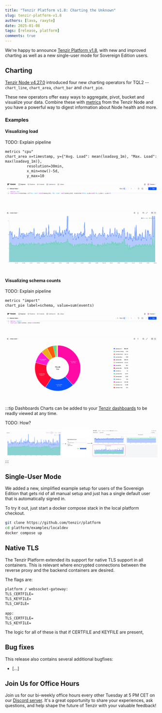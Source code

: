 ```yaml
---
title: "Tenzir Platform v1.8: Charting the Unknown"
slug: tenzir-platform-v1.8
authors: [lava, raxyte]
date: 2025-01-08
tags: [release, platform]
comments: true
---
```


We're happy to announce [Tenzir Platform v1.8][github-release], with
new and improved charting as well as a new single-user mode for
Sovereign Edition users.

<!-- ![Tenzir Platform v1.8](tenzir-platform-v1.8.png) -->

[github-release]: https://github.com/tenzir/platform/releases/tag/v1.8.0

<!-- truncate -->

## Charting

[Tenzir Node v4.27.0](/blog/tenzir-node-v4.27) introduced four new charting operators for
TQL2 -- `chart_line`, `chart_area`, `chart_bar` and `chart_pie`.

These new operators offer easy ways to aggregate, pivot, bucket and visualize
your data. Combine these with [metrics](/tql2/operators/metrics) from the Tenzir Node and you have a
powerful way to digest information about Node health and more.

### Examples

#### Visualizing load

TODO: Explain pipeline

```tql
metrics "cpu"
chart_area x=timestamp, y={"Avg. Load": mean(loadavg_1m), "Max. Load": max(loadavg_1m)},
          resolution=30min,
          x_min=now()-5d,
          y_max=10
```

![Node Load](node-load.png)

#### Visualizing schema counts

TODO: Explain pipeline

```tql
metrics "import"
chart_pie label=schema, value=sum(events)
```

![Schema counts](schema-pie.png)

:::tip Dashboards
Charts can be added to your [Tenzir
dashboards](https://app.tenzir.com/dashboards) to be readly viewed at any time.

TODO: How?

![Add to dashboard](add-to-dashboard.png)
:::

## Single-User Mode

We added a new, simplified example setup for users of the Sovereign Edition
that gets rid of all manual setup and just has a single default user that
is automatically signed in.

To try it out, just start a docker compose stack in the local platform
checkout.

```sh
git clone https://github.com/tenzir/platform
cd platform/examples/localdev
docker compose up
```

## Native TLS

The Tenzir Platform extended its support for native TLS support in
all containers. This is relevant where encrypted connections between
the reverse proxy and the backend containers are desired.

The flags are:

```
platform / websocket-gateway:
TLS_CERTFILE=
TLS_KEYFILE=
TLS_CAFILE=

app:
TLS_CERTFILE=
TLS_KEYFILE=

```

The logic for all of these is that if CERTFILE and KEYFILE are present,


## Bug fixes

This release also contains several additional bugfixes:

- [...]

## Join Us for Office Hours

Join us for our bi-weekly office hours every other Tuesday at 5 PM CET on our
[Discord server][discord]. It's a great opportunity to share your experiences,
ask questions, and help shape the future of Tenzir with your valuable feedback!

[discord]: /discord
